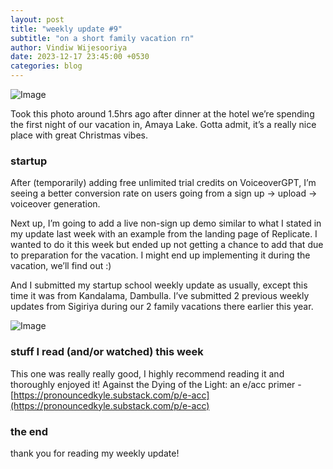 ```yaml
---
layout: post
title: "weekly update #9"
subtitle: "on a short family vacation rn"
author: Vindiw Wijesooriya
date: 2023-12-17 23:45:00 +0530
categories: blog
---
```


![Image](https://substackcdn.com/image/fetch/f_auto,q_auto:good,fl_progressive:steep/https%3A%2F%2Fsubstack-post-media.s3.amazonaws.com%2Fpublic%2Fimages%2Fd261840e-57d0-470c-b689-9ec2d8cb1b98.heic)

Took this photo around 1.5hrs ago after dinner at the hotel we’re spending the first night of our vacation in, Amaya Lake. Gotta admit, it’s a really nice place with great Christmas vibes.

### startup

After (temporarily) adding free unlimited trial credits on VoiceoverGPT, I’m seeing a better conversion rate on users going from a sign up → upload → voiceover generation.

Next up, I’m going to add a live non-sign up demo similar to what I stated in my update last week with an example from the landing page of Replicate. I wanted to do it this week but ended up not getting a chance to add that due to preparation for the vacation. I might end up implementing it during the vacation, we’ll find out :)

And I submitted my startup school weekly update as usually, except this time it was from Kandalama, Dambulla. I’ve submitted 2 previous weekly updates from Sigiriya during our 2 family vacations there earlier this year.

![Image](https://substackcdn.com/image/fetch/f_auto,q_auto:good,fl_progressive:steep/https%3A%2F%2Fsubstack-post-media.s3.amazonaws.com%2Fpublic%2Fimages%2Fccbac54e-1fa6-4637-a6c3-98b6c513f3e1.heic)

### stuff I read (and/or watched) this week

This one was really really good, I highly recommend reading it and thoroughly enjoyed it!
Against the Dying of the Light: an e/acc primer - [https://pronouncedkyle.substack.com/p/e-acc](https://pronouncedkyle.substack.com/p/e-acc)

### the end
thank you for reading my weekly update!

